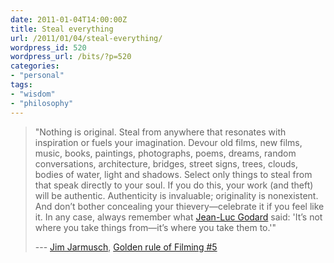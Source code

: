 ```yaml
---
date: 2011-01-04T14:00:00Z
title: Steal everything
url: /2011/01/04/steal-everything/
wordpress_id: 520
wordpress_url: /bits/?p=520
categories:
- "personal"
tags:
- "wisdom"
- "philosophy"
---
```


> "Nothing is original. Steal from anywhere that resonates with inspiration or fuels your imagination. Devour old films, new films, music, books, paintings, photographs, poems, dreams, random conversations, architecture, bridges, street signs, trees, clouds, bodies of water, light and shadows. Select only things to steal from that speak directly to your soul. If you do this, your work (and theft) will be authentic. Authenticity is invaluable; originality is nonexistent. And don’t bother concealing your thievery—celebrate it if you feel like it. In any case, always remember what <a href="http://en.wikipedia.org/wiki/Jean-Luc_Godard">Jean-Luc Godard</a> said: 'It’s not where you take things from—it’s where you take them to.'"
> 
> --- <a href="http://en.wikipedia.org/wiki/Jim_Jarmusch">Jim Jarmusch</a>, <a href="http://www.moviemaker.com/directing/article/jim_jarmusch_2972/">Golden rule of Filming #5</a>
